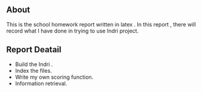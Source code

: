 
## About

This is  the school homework report written in latex .
In this report , there will record what I have done in trying to use Indri project.

## Report Deatail

* Build the Indri .
* Index the files.
* Write my own scoring function.
* Information retrieval.

